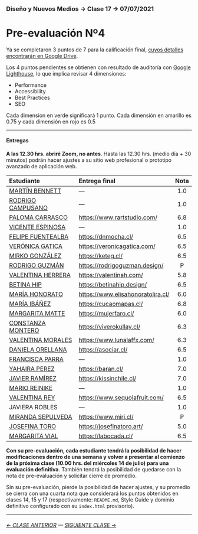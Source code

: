 ### Diseño y Nuevos Medios → Clase 17 → 07/07/2021

# Pre-evaluación Nº4

Ya se completaron 3 puntos de 7 para la calificación final, [cuyos detalles encontrarán en Google Drive](https://docs.google.com/spreadsheets/d/1Jq_JWwmwsCHphn6ObXPPuwVcePRhkDPyd5IeEVATWO8/edit?usp=sharing). 

Los 4 puntos pendientes se obtienen con resultado de auditoría con [Google Lighthouse](https://developers.google.com/web/tools/lighthouse?hl=es), lo que implica revisar 4 dimensiones:

- Performance
- Accessibility
- Best Practices
- SEO

Cada dimension en verde significará 1 punto. Cada dimensión en amarillo es 0.75 y cada dimensión en rojo es 0.5 

- - - - - - - - - - - - - - 

#### Entregas

**A las 12.30 hrs. abriré Zoom, no antes**. Hasta las 12.30 hrs. (medio día + 30 minutos) podrán hacer ajustes a su sitio web profesional o prototipo avanzado de aplicación web.

| Estudiante      | Entrega final         | Nota  | 
|:----------------|:----------------------|:-----:|
| [MARTÍN BENNETT](https://github.com/bennett-martin) | — | 1.0 |
| [RODRIGO CAMPUSANO](https://github.com/rodrigocampusano) | — | 1.0 |
| [PALOMA CARRASCO](https://github.com/PalomaCarrasco) | https://www.rartstudio.com/ | 6.8 |
| [VICENTE ESPINOSA](https://github.com/vtespinosa) |  — | 1.0 |
| [FELIPE FUENTEALBA](https://github.com/leocto) | https://dnmocha.cl/ | 6.5 |
| [VERÓNICA GATICA](https://github.com/verogatica) |  https://veronicagatica.com/ | 6.5 |
| [MIRKO GONZÁLEZ](https://github.com/mirkogonzalez) | https://keteg.cl/ | 6.5 |
| [RODRIGO GUZMÁN](https://github.com/rodrigo-bot) |  https://rodrigoguzman.design/ | P |
| [VALENTINA HERRERA](https://github.com/vale-herrera) | https://valentinah.com/ | 5.8 |
| [BETINA HIP](https://github.com/bbhip) | https://betinahip.design/ | 6.5 | 
| [MARÍA HONORATO](https://github.com/elisahonorato) | https://www.elisahonoratolira.cl/ | 6.0 |
| [MARÍA IBÁÑEZ](https://github.com/franibanezm) |  https://cucaomapas.cl/ | 6.8 |
| [MARGARITA MATTE](https://github.com/mar-garita1) | https://mujerfaro.cl/ | 6.0 |
| [CONSTANZA MONTERO](https://github.com/cpmontero) | https://viverokullay.cl/ | 6.3 |
| [VALENTINA MORALES](https://github.com/lunalaffx) | https://www.lunalaffx.com/ | 6.3 |
| [DANIELA ORELLANA](https://github.com/dacorellana) | https://asociar.cl/ | 6.5 |
| [FRANCISCA PARRA](https://github.com/frnparr) | — | 1.0 |
| [YAHAIRA PEREZ](https://github.com/yahairaperez) | https://baran.cl/ | 7.0 |
| [JAVIER RAMÍREZ](https://github.com/rama2432) | https://kissinchile.cl/ | 7.0 |
| [MARIO REINIKE](https://github.com/marioreinike) |  — | 1.0 |
| [VALENTINA REY](https://github.com/valentinarey) | https://www.sequoiafruit.com/ | 6.5 |
| JAVIERA ROBLES | — | 1.0 |
| [MIRANDA SEPULVEDA](https://github.com/mirandasepulveda-la) | https://www.miri.cl/ | P |
| [JOSEFINA TORO](https://github.com/josefinatoro) | https://josefinatoro.art/ | 5.0 |
| [MARGARITA VIAL](https://github.com/margaraitavialm) | https://labocada.cl/ | 6.5 |

**Con su pre-evaluación, cada estudiante tendrá la posibilidad de hacer modificaciones dentro de una semana y volver a presentar al comienzo de la próxima clase (10.00 hrs. del miércoles 14 de julio) para una evaluación definitiva**. También tendrá la posibilidad de quedarse con la nota de pre-evaluación y solicitar cierre de promedio.

Sin su pre-evaluación, pierde la posibilidad de hacer ajustes, y su promedio se cierra con una cuarta nota que considerará los puntos obtenidos en clases 14, 15 y 17 (respectivamente: `README.md`, Style Guide y dominio definitivo configurado con su `index.html` provisorio).

- - - - - - - 

###### [← CLASE ANTERIOR](https://github.com/profesorfaco/dno037-2021/tree/main/clase-16) — [SIGUIENTE CLASE →](https://github.com/profesorfaco/dno037-2021/tree/main/clase-18)
